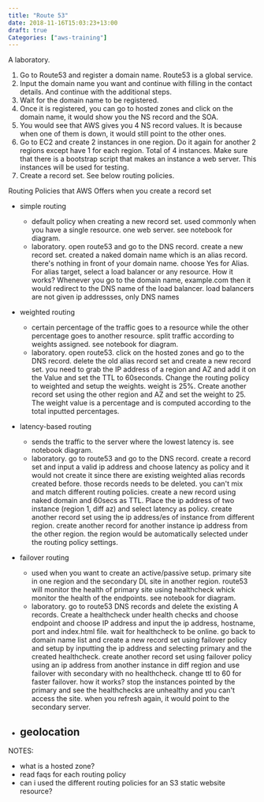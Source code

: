 ```yaml
---
title: "Route 53"
date: 2018-11-16T15:03:23+13:00
draft: true
Categories: ["aws-training"]
---
```

A laboratory.
<!--more-->

1. Go to Route53 and register a domain name. Route53 is a global service.
2. Input the domain name you want and continue with filling in the contact details. And continue with the additional steps.
3. Wait for the domain name to be registered.
4. Once it is registered, you can go to hosted zones and click on the domain name, it would show you the NS record and the SOA.
5. You would see that AWS gives you 4 NS record values. It is because when one of them is down, it would still point to the other ones.
6. Go to EC2 and create 2 instances in one region. Do it again for another 2 regions except have 1 for each region. Total of 4 instances. Make sure that there is a bootstrap script that makes an instance a web server. This instances will be used for testing.
6. Create a record set. See below routing policies.

Routing Policies that AWS Offers when you create a record set
- simple routing
  - default policy when creating a new record set. used commonly when you have a single resource. one web server. see notebook for diagram.
  - laboratory. open route53 and go to the DNS record. create a new record set. created a naked domain name which is an alias record. there's nothing in front of your domain name. choose Yes for Alias. For alias target, select a load balancer or any resource. How it works? Whenever you go to the domain name, example.com then it would redirect to the DNS name of the load balancer. load balancers are not given ip addressses, only DNS names

- weighted routing
  - certain percentage of the traffic goes to a resource while the other percentage goes to another resource. split traffic according to weights assigned. see notebook for diagram.
  - laboratory. open route53. click on the hosted zones and go to the DNS record. delete the old alias record set and create a new record set. you need to grab the IP address of a region and AZ and add it on the Value and set the TTL to 60seconds. Change the routing policy to weighted and setup the weights. weight is 25%. Create another record set using the other region and AZ and set the weight to 25. The weight value is a percentage and is computed according to the total inputted percentages.

- latency-based routing
  - sends the traffic to the server where the lowest latency is. see notebook diagram.
  - laboratory. go to route53 and go to the DNS record. create a record set and input a valid ip address and choose latency as policy and it would not create it since there are existing weighted alias records created before. those records needs to be deleted. you can't mix and match different routing policies. create a new record using naked domain and 60secs as TTL. Place the ip address of two instance (region 1, diff az) and select latency as policy. create another record set using the ip address/es of instance from different region. create another record for another instance ip address from the other region. the region would be automatically selected under the routing policy settings.

- failover routing
  - used when you want to create an active/passive setup. primary site in one region and the secondary DL site in another region. route53 will monitor the health of primary site using healthcheck whick monitor the health of the endpoints. see notebook for diagram.
  - laboratory. go to route53 DNS records and delete the existing A records. Create a healthcheck under health checks and choose endpoint and choose IP address and input the ip address, hostname, port and index.html file. wait for healthcheck to be online. go back to domain name list and create a new record set using failover policy and setup by inputting the ip address and selecting primary and the created healthcheck. create another record set using failover policy using an ip address from another instance in diff region and use failover with secondary with no healthcheck. change ttl to 60 for faster failover. how it works? stop the instances pointed by the primary and see the healthchecks are unhealthy and you can't access the site. when you refresh again, it would point to the secondary server.

- geolocation
  -

NOTES:
- what is a hosted zone?
- read faqs for each routing policy
- can i used the different routing policies for an S3 static website resource?
